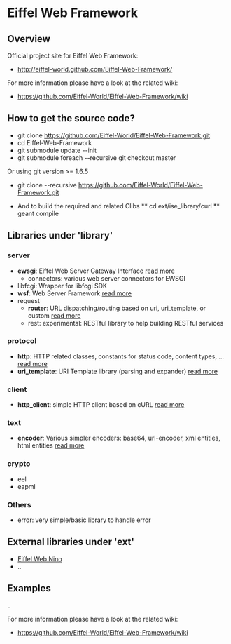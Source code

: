 # Eiffel Web Framework


## Overview

Official project site for Eiffel Web Framework:
* http://eiffel-world.github.com/Eiffel-Web-Framework/

For more information please have a look at the related wiki:
* https://github.com/Eiffel-World/Eiffel-Web-Framework/wiki

## How to get the source code?

* git clone https://github.com/Eiffel-World/Eiffel-Web-Framework.git
* cd Eiffel-Web-Framework
* git submodule update --init
* git submodule foreach --recursive git checkout master

Or using git version >= 1.6.5
* git clone --recursive https://github.com/Eiffel-World/Eiffel-Web-Framework.git

* And to build the required and related Clibs
** cd ext/ise_library/curl
** geant compile

## Libraries under 'library'

### server
* __ewsgi__: Eiffel Web Server Gateway Interface [read more](library/server/ewsgi)
  * connectors: various web server connectors for EWSGI
* libfcgi: Wrapper for libfcgi SDK 
* __wsf__: Web Server Framework [read more](library/server/wsf)
* request
  *  __router__: URL dispatching/routing based on uri, uri_template, or custom [read more](library/server/request/router)
  *  rest: experimental: RESTful library to help building RESTful services

### protocol
* __http__: HTTP related classes, constants for status code, content types, ... [read more](library/protocol/http)
* __uri_template__: URI Template library (parsing and expander) [read more](library/protocol/uri_template)

### client
* __http_client__: simple HTTP client based on cURL [read more](library/client/http_client)

### text
* __encoder__: Various simpler encoders: base64, url-encoder, xml entities, html entities [read more](library/text/encoder)

### crypto
* eel
* eapml

### Others
* error: very simple/basic library to handle error

## External libraries under 'ext'
* [Eiffel Web Nino](ext/server/nino)
* ..

## Examples
..


For more information please have a look at the related wiki:
* https://github.com/Eiffel-World/Eiffel-Web-Framework/wiki
